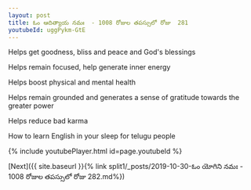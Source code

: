 ```yaml
---
layout: post
title: ఓం ఆదిత్యాయ నమః  - 1008 రోజుల తపస్సులో రోజు  281
youtubeId: uggPykm-GtE
---
```

 
 
Helps get goodness, bliss and peace and God's blessings
 
Helps remain focused, help generate inner energy 
 
Helps boost physical and mental health 
 
Helps remain grounded and generates a sense of gratitude towards the greater power 
 
Helps reduce bad karma
 
How to learn English in your sleep for telugu people
 
 
 
 


{% include youtubePlayer.html id=page.youtubeId %}
 
[Next]({{ site.baseurl }}{% link split1/_posts/2019-10-30-ఓం యోగిని నమః  - 1008 రోజుల తపస్సులో రోజు  282.md%})
 
